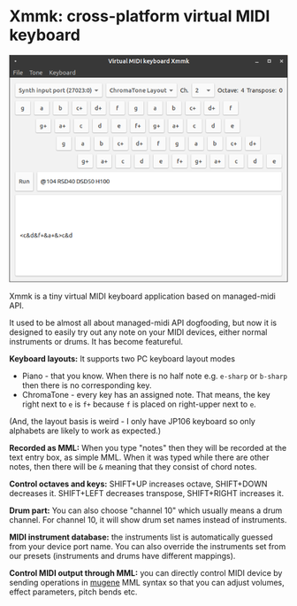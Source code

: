 # Xmmk: cross-platform virtual MIDI keyboard

![screenshot](screenshot.png)

Xmmk is a tiny virtual MIDI keyboard application based on managed-midi API.

It used to be almost all about managed-midi API dogfooding, but now it is designed to easily try out any note on your MIDI devices, either normal instruments or drums. It has become featureful.

**Keyboard layouts:** It supports two PC keyboard layout modes

- Piano - that you know. When there is no half note e.g. `e-sharp` or `b-sharp` then there is no corresponding key.
- ChromaTone - every key has an assigned note. That means, the key right next to `e` is `f+` because `f` is placed on right-upper next to `e`.

 (And, the layout basis is weird - I only have JP106 keyboard so only alphabets are likely to work as expected.)

**Recorded as MML:** When you type "notes" then they will be recorded at the text entry box, as simple MML. When it was typed while there are other notes, then there will be `&` meaning that they consist of chord notes.

**Control octaves and keys:** SHIFT+UP increases octave, SHIFT+DOWN decreases it. SHIFT+LEFT decreases transpose, SHIFT+RIGHT increases it.

**Drum part:** You can also choose "channel 10" which usually means a drum channel. For channel 10, it will show drum set names instead of instruments.

**MIDI instrument database:** the instruments list is automatically guessed from your device port name. You can also override the instruments set from our presets (instruments and drums have different mappings).

**Control MIDI output through MML:** you can directly control MIDI device by sending operations in [mugene](https://github.com/atsushieno/mugene/) MML syntax so that you can adjust volumes, effect parameters, pitch bends etc.
